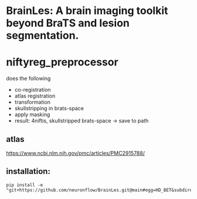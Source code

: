# BrainLes: A brain imaging toolkit beyond BraTS and lesion segmentation.

# niftyreg_preprocessor
does the following
* co-registration
* atlas registration
* transformation
* skullstripping in brats-space
* apply masking
* result: 4niftis, skullstripped brats-space -> save to path

## atlas
https://www.ncbi.nlm.nih.gov/pmc/articles/PMC2915788/


## installation:
```
pip install -e "git+https://github.com/neuronflow/BrainLes.git@main#egg=HD_BET&subdirectory=preprocessing/brainles_preprocessing/brain_extraction/HD_BET"
```
